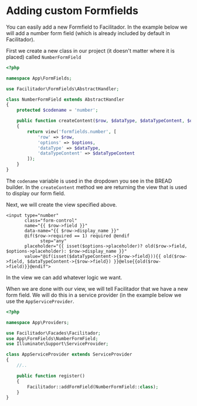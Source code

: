 # Adding custom Formfields

You can easily add a new Formfield to Facilitador. In the example below we will add a number form field \(which is already included by default in Facilitador\).

First we create a new class in our project \(it doesn't matter where it is placed\) called `NumberFormField`

```php
<?php

namespace App\FormFields;

use Facilitador\FormFields\AbstractHandler;

class NumberFormField extends AbstractHandler
{
    protected $codename = 'number';

    public function createContent($row, $dataType, $dataTypeContent, $options)
    {
        return view('formfields.number', [
            'row' => $row,
            'options' => $options,
            'dataType' => $dataType,
            'dataTypeContent' => $dataTypeContent
        ]);
    }
}
```

The `codename` variable is used in the dropdown you see in the BREAD builder. In the `createContent` method we are returning the view that is used to display our form field.

Next, we will create the view specified above.

```markup
<input type="number"
       class="form-control"
       name="{{ $row->field }}"
       data-name="{{ $row->display_name }}"
       @if($row->required == 1) required @endif
             step="any"
       placeholder="{{ isset($options->placeholder)? old($row->field, $options->placeholder): $row->display_name }}"
       value="@if(isset($dataTypeContent->{$row->field})){{ old($row->field, $dataTypeContent->{$row->field}) }}@else{{old($row->field)}}@endif">
```

In the view we can add whatever logic we want.

When we are done with our view, we will tell Facilitador that we have a new form field. We will do this in a service provider \(in the example below we use the `AppServiceProvider`.

```php
<?php

namespace App\Providers;

use Facilitador\Facades\Facilitador;
use App\FormFields\NumberFormField;
use Illuminate\Support\ServiceProvider;

class AppServiceProvider extends ServiceProvider
{
    //..

    public function register()
    {
        Facilitador::addFormField(NumberFormField::class);
    }
}
```

